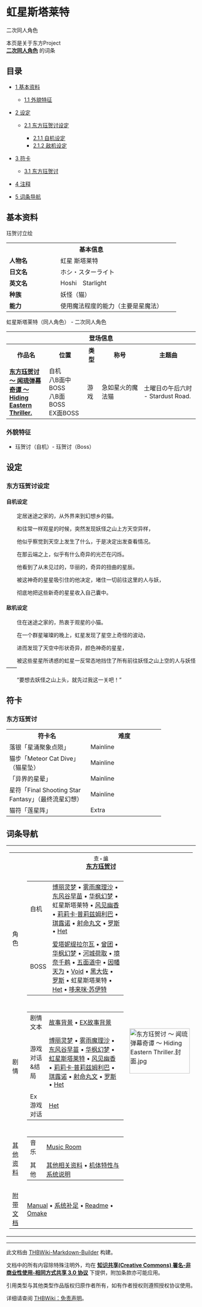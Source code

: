 # 虹星斯塔莱特

<!-- source html: G:\repos\THBWiki-Markdown-Builder\THBWikiMarkdown\Temp\main\c\c2\ns0%3A%E8%99%B9%E6%98%9F%E6%96%AF%E5%A1%94%E8%8E%B1%E7%89%B9.html -->

二次同人角色

本页是关于东方Project  
 **[二次同人角色](./二次角色列表.md)** 的词条
  
  

  


## 目录

- [1 基本资料](#基本资料)

  - [1.1 外貌特征](#外貌特征)



- [2 设定](#设定)

  - [2.1 东方珏贺讨设定](#东方珏贺讨设定)

    - [2.1.1 自机设定](#自机设定)
    - [2.1.2 敌机设定](#敌机设定)






- [3 符卡](#符卡)

  - [3.1 东方珏贺讨](#东方珏贺讨)



- [4 注释](#注释)
- [5 词条导航](#词条导航)





## 基本资料
[](./文件-虹星斯塔莱特.png.md)  [](./文件-虹星斯塔莱特.png.md)珏贺讨立绘

<table>
<tbody><tr>
<th colspan="2">基本信息</th>
</tr>
<tr>
<td style="width:120px"><b>人物名</b></td><td style="min-width:300px">虹星 斯塔莱特</td>
</tr><tr><td><b>日文名</b></td><td>ホシ・スターライト</td></tr><tr><td><b>英文名</b></td><td>Hoshi　Starlight</td></tr><tr><td><b>种族</b></td><td>妖怪（猫）</td></tr><tr><td><b>能力</b></td><td>使用魔法程度的能力（主要是星魔法）</td></tr></tbody></table>

虹星斯塔莱特（同人角色） - 二次同人角色

<table>
<tbody><tr>
<th colspan="5">登场信息</th>
</tr><tr><th><b>作品名</b></th><th><b>位置</b></th><th><b>类型</b></th><th><b>称号</b></th><th><b>主题曲</b></th></tr><tr><td rowspan="1" style="width:120px"><b><a href="./东方珏贺讨_～_闻琉弹幕奇谭_～_Hiding_Eastern_Thriller..md" title="东方珏贺讨 ～ 闻琉弹幕奇谭 ～ Hiding Eastern Thriller.">东方珏贺讨 ～ 闻琉弹幕奇谭 ～ Hiding Eastern Thriller.</a></b></td><td style="width:130px">自机<br>八B面中BOSS<br>八B面BOSS<br>EX面BOSS</td><td class="bg-color-danger-30" style="width:30px;">游戏</td><td style="width:180px">急如星火的魔法猫</td><td style="width:200px">土曜日の午后六时 - Stardust Road.</td></tr></tbody></table>



### 外貌特征
- [](./文件-虹星斯塔莱特.png.md)珏贺讨（自机）- [](./文件-虹星斯塔莱特（BOSS）.png.md)珏贺讨（Boss）


## 设定

### 东方珏贺讨设定

#### 自机设定

  
　　定居迷途之家的，从外界来到幻想乡的猫。  

  

　　和往常一样观星的时候，突然发现妖怪之山上方天空异样，  

　　他似乎察觉到天空上发生了什么，于是决定出发查看情况。  

　　在那云端之上，似乎有什么奇异的光芒在闪烁。  

　　他看到了从未见过的，华丽的，奇异的扭曲的星辰。  

　　被这神奇的星星吸引住的他决定，堵住一切前往这里的人与妖，  

　　彻底地把这些新奇的星星收入自己囊中。
  



#### 敌机设定

  
　　住在迷途之家的，热衷于观星的小猫。  

　　在一个群星璀璨的晚上，虹星发现了星空上奇怪的波动，  

　　进而发现了天空中形状奇异，颜色神奇的星星，  

　　被这些星星所诱惑的虹星一反常态地挡住了所有前往妖怪之山上空的人与妖怪——  

　　“要想去妖怪之山上头，就先过我这一关吧！”
  



## 符卡

### 东方珏贺讨

<table><tbody><tr><th><b>符卡名</b></th><th><b>难度</b></th></tr><tr><td style="width:200px">落银「星涌聚象点陨」</td><td style="width:180px">Mainline</td></tr>
<tr><td style="width:200px">猫步「Meteor Cat Dive」（猫星坠）</td><td style="width:180px">Mainline</td></tr>
<tr><td style="width:200px">「异界的星晕」</td><td style="width:180px">Mainline</td></tr>
<tr><td style="width:200px">星符「Final Shooting Star Fantasy」（最终流星幻想）</td><td style="width:180px">Mainline</td></tr>
<tr><td style="width:200px">猫符「莲星阵」</td><td style="width:180px">Extra</td></tr></tbody></table>




## 词条导航
  
  

<table><tbody><tr><td><table cellspacing="0" class="nowraplinks mw-collapsible mw-collapsed" style="width:100%;;;"><tbody><tr><th style=";" colspan="3" class="navbox-title"><div class="navbar"><div class="noprint plainlinksneverexpand" style="background-color:transparent; padding:0; font-weight:normal; font-size:80%; white-space:nowrap;"><a href="./东方珏贺讨_～_闻琉弹幕奇谭_～_Hiding_Eastern_Thriller.-导航.md" title="东方珏贺讨 ～ 闻琉弹幕奇谭 ～ Hiding Eastern Thriller./导航"><span style=";;border:none;" title="查看这个模板">查</span></a>&#160;<span style="font-size:80%;">•</span>&#160;<a href="/index.php?title=%E4%B8%9C%E6%96%B9%E7%8F%8F%E8%B4%BA%E8%AE%A8_%EF%BD%9E_%E9%97%BB%E7%90%89%E5%BC%B9%E5%B9%95%E5%A5%87%E8%B0%AD_%EF%BD%9E_Hiding_Eastern_Thriller./%E5%AF%BC%E8%88%AA&amp;action=edit"><span style=";;border:none;" title="您可以编辑这个模板。请在储存变更之前先预览">编</span></a></div></div><span><a href="./东方珏贺讨_～_闻琉弹幕奇谭_～_Hiding_Eastern_Thriller..md" title="东方珏贺讨 ～ 闻琉弹幕奇谭 ～ Hiding Eastern Thriller.">东方珏贺讨</a></span></th></tr><tr><td></td></tr><tr><td class="navbox-group" style=";;">角色</td><td style=";;" class="navbox-list navbox-odd"><div></div><table cellspacing="0" class="nowraplinks navbox-subgroup" style="width:100%;;;;"><tbody><tr><td class="navbox-group" style=";;"><div>自机</div></td><td style=";;" class="navbox-list navbox-odd"><div><a href="./博丽灵梦.md" title="博丽灵梦">博丽灵梦</a> &#8226; <a href="./雾雨魔理沙.md" title="雾雨魔理沙">雾雨魔理沙</a> &#8226; <a href="./东风谷早苗.md" title="东风谷早苗">东风谷早苗</a> &#8226; <a href="./华枫幻梦.md" title="华枫幻梦">华枫幻梦</a> &#8226; <a class="mw-selflink selflink">虹星斯塔莱特</a> &#8226; <a href="./风见幽香.md" title="风见幽香">风见幽香</a> &#8226; <a href="./莉莉卡·普莉兹姆利巴.md" title="莉莉卡·普莉兹姆利巴">莉莉卡·普莉兹姆利巴</a> &#8226; <a href="./琪露诺.md" title="琪露诺">琪露诺</a> &#8226; <a href="./射命丸文.md" title="射命丸文">射命丸文</a> &#8226; <a href="/index.php?title=%E7%BD%97%E6%96%AF&amp;action=edit&amp;redlink=1" class="new" title="罗斯（页面不存在）">罗斯</a> &#8226; <a href="./Het.md" title="Het">Het</a></div></td></tr><tr><td></td></tr><tr><td class="navbox-group" style=";;"><div>BOSS</div></td><td style=";;" class="navbox-list navbox-even"><div><a href="./爱塔妮缇拉尔瓦.md" title="爱塔妮缇拉尔瓦">爱塔妮缇拉尔瓦</a> &#8226; <a href="./曾团.md" title="曾团">曾团</a> &#8226; <a href="./华枫幻梦.md" title="华枫幻梦">华枫幻梦</a> &#8226; <a href="./河城荷取.md" title="河城荷取">河城荷取</a> &#8226; <a href="./境奈千鹈.md" title="境奈千鹈">境奈千鹈</a> &#8226; <a href="/%E4%B8%9C%E6%96%B9%E5%B9%BB%E6%83%B3%E4%B9%A1#四面道中" title="东方幻想乡">五面道中</a> &#8226; <a href="./因幡天为.md" class="mw-redirect" title="因幡天为">因幡天为</a> &#8226; <a href="./void.md" title="void" unred="">Void</a> &#8226; <a href="./黑大佐.md" title="黑大佐">黑大佐</a> &#8226; <a href="/index.php?title=%E7%BD%97%E6%96%AF&amp;action=edit&amp;redlink=1" class="new" title="罗斯（页面不存在）">罗斯</a> &#8226; <a class="mw-selflink selflink">虹星斯塔莱特</a> &#8226; <a href="./Het.md" title="Het">Het</a> &#8226; <a href="./哆来咪·苏伊特.md" title="哆来咪·苏伊特">哆来咪·苏伊特</a></div></td></tr></tbody></table><div></div></td><td class="navbox-image" style="" rowspan="7"><a href="./文件-东方珏贺讨_～_闻琉弹幕奇谭_～_Hiding_Eastern_Thriller.封面.jpg.md" class="image"><img alt="东方珏贺讨 ～ 闻琉弹幕奇谭 ～ Hiding Eastern Thriller.封面.jpg" src="https://upload.thwiki.cc/thumb/6/6b/%E4%B8%9C%E6%96%B9%E7%8F%8F%E8%B4%BA%E8%AE%A8_%EF%BD%9E_%E9%97%BB%E7%90%89%E5%BC%B9%E5%B9%95%E5%A5%87%E8%B0%AD_%EF%BD%9E_Hiding_Eastern_Thriller.%E5%B0%81%E9%9D%A2.jpg/160px-%E4%B8%9C%E6%96%B9%E7%8F%8F%E8%B4%BA%E8%AE%A8_%EF%BD%9E_%E9%97%BB%E7%90%89%E5%BC%B9%E5%B9%95%E5%A5%87%E8%B0%AD_%EF%BD%9E_Hiding_Eastern_Thriller.%E5%B0%81%E9%9D%A2.jpg" decoding="async" loading="lazy" width="160" height="120" srcset="https://upload.thwiki.cc/thumb/6/6b/%E4%B8%9C%E6%96%B9%E7%8F%8F%E8%B4%BA%E8%AE%A8_%EF%BD%9E_%E9%97%BB%E7%90%89%E5%BC%B9%E5%B9%95%E5%A5%87%E8%B0%AD_%EF%BD%9E_Hiding_Eastern_Thriller.%E5%B0%81%E9%9D%A2.jpg/240px-%E4%B8%9C%E6%96%B9%E7%8F%8F%E8%B4%BA%E8%AE%A8_%EF%BD%9E_%E9%97%BB%E7%90%89%E5%BC%B9%E5%B9%95%E5%A5%87%E8%B0%AD_%EF%BD%9E_Hiding_Eastern_Thriller.%E5%B0%81%E9%9D%A2.jpg 1.5x, https://upload.thwiki.cc/thumb/6/6b/%E4%B8%9C%E6%96%B9%E7%8F%8F%E8%B4%BA%E8%AE%A8_%EF%BD%9E_%E9%97%BB%E7%90%89%E5%BC%B9%E5%B9%95%E5%A5%87%E8%B0%AD_%EF%BD%9E_Hiding_Eastern_Thriller.%E5%B0%81%E9%9D%A2.jpg/320px-%E4%B8%9C%E6%96%B9%E7%8F%8F%E8%B4%BA%E8%AE%A8_%EF%BD%9E_%E9%97%BB%E7%90%89%E5%BC%B9%E5%B9%95%E5%A5%87%E8%B0%AD_%EF%BD%9E_Hiding_Eastern_Thriller.%E5%B0%81%E9%9D%A2.jpg 2x" data-file-width="1280" data-file-height="960"></a></td></tr><tr><td></td></tr><tr><td class="navbox-group" style=";;">剧情</td><td style=";;" class="navbox-list navbox-even"><div></div><table cellspacing="0" class="nowraplinks navbox-subgroup" style="width:100%;;;;"><tbody><tr><td class="navbox-group" style=";;"><div>剧情文本</div></td><td style=";;" class="navbox-list navbox-odd"><div><a href="/index.php?title=%E4%B8%9C%E6%96%B9%E7%8F%8F%E8%B4%BA%E8%AE%A8_%EF%BD%9E_%E9%97%BB%E7%90%89%E5%BC%B9%E5%B9%95%E5%A5%87%E8%B0%AD_%EF%BD%9E_Hiding_Eastern_Thriller./%E6%95%85%E4%BA%8B%E8%83%8C%E6%99%AF&amp;action=edit&amp;redlink=1" class="new" title="东方珏贺讨 ～ 闻琉弹幕奇谭 ～ Hiding Eastern Thriller./故事背景（页面不存在）">故事背景</a> &#8226; <a href="/index.php?title=%E4%B8%9C%E6%96%B9%E7%8F%8F%E8%B4%BA%E8%AE%A8_%EF%BD%9E_%E9%97%BB%E7%90%89%E5%BC%B9%E5%B9%95%E5%A5%87%E8%B0%AD_%EF%BD%9E_Hiding_Eastern_Thriller./ExStory&amp;action=edit&amp;redlink=1" class="new" title="东方珏贺讨 ～ 闻琉弹幕奇谭 ～ Hiding Eastern Thriller./ExStory（页面不存在）">EX故事背景</a></div></td></tr><tr><td></td></tr><tr><td class="navbox-group" style=";;"><div>游戏对话&amp;结局</div></td><td style=";;" class="navbox-list navbox-even"><div><a href="./东方珏贺讨_～_闻琉弹幕奇谭_～_Hiding_Eastern_Thriller.-博丽灵梦.md" title="东方珏贺讨 ～ 闻琉弹幕奇谭 ～ Hiding Eastern Thriller./博丽灵梦">博丽灵梦</a> &#8226; <a href="/index.php?title=%E4%B8%9C%E6%96%B9%E7%8F%8F%E8%B4%BA%E8%AE%A8_%EF%BD%9E_%E9%97%BB%E7%90%89%E5%BC%B9%E5%B9%95%E5%A5%87%E8%B0%AD_%EF%BD%9E_Hiding_Eastern_Thriller./%E9%9B%BE%E9%9B%A8%E9%AD%94%E7%90%86%E6%B2%99&amp;action=edit&amp;redlink=1" class="new" title="东方珏贺讨 ～ 闻琉弹幕奇谭 ～ Hiding Eastern Thriller./雾雨魔理沙（页面不存在）">雾雨魔理沙</a> &#8226; <a href="/index.php?title=%E4%B8%9C%E6%96%B9%E7%8F%8F%E8%B4%BA%E8%AE%A8_%EF%BD%9E_%E9%97%BB%E7%90%89%E5%BC%B9%E5%B9%95%E5%A5%87%E8%B0%AD_%EF%BD%9E_Hiding_Eastern_Thriller./%E4%B8%9C%E9%A3%8E%E8%B0%B7%E6%97%A9%E8%8B%97&amp;action=edit&amp;redlink=1" class="new" title="东方珏贺讨 ～ 闻琉弹幕奇谭 ～ Hiding Eastern Thriller./东风谷早苗（页面不存在）">东风谷早苗</a> &#8226; <a href="/index.php?title=%E4%B8%9C%E6%96%B9%E7%8F%8F%E8%B4%BA%E8%AE%A8_%EF%BD%9E_%E9%97%BB%E7%90%89%E5%BC%B9%E5%B9%95%E5%A5%87%E8%B0%AD_%EF%BD%9E_Hiding_Eastern_Thriller./%E5%8D%8E%E6%9E%AB%E5%B9%BB%E6%A2%A6&amp;action=edit&amp;redlink=1" class="new" title="东方珏贺讨 ～ 闻琉弹幕奇谭 ～ Hiding Eastern Thriller./华枫幻梦（页面不存在）">华枫幻梦</a> &#8226; <a href="/index.php?title=%E4%B8%9C%E6%96%B9%E7%8F%8F%E8%B4%BA%E8%AE%A8_%EF%BD%9E_%E9%97%BB%E7%90%89%E5%BC%B9%E5%B9%95%E5%A5%87%E8%B0%AD_%EF%BD%9E_Hiding_Eastern_Thriller./%E8%99%B9%E6%98%9F%E6%96%AF%E5%A1%94%E8%8E%B1%E7%89%B9&amp;action=edit&amp;redlink=1" class="new" title="东方珏贺讨 ～ 闻琉弹幕奇谭 ～ Hiding Eastern Thriller./虹星斯塔莱特（页面不存在）">虹星斯塔莱特</a> &#8226; <a href="/index.php?title=%E4%B8%9C%E6%96%B9%E7%8F%8F%E8%B4%BA%E8%AE%A8_%EF%BD%9E_%E9%97%BB%E7%90%89%E5%BC%B9%E5%B9%95%E5%A5%87%E8%B0%AD_%EF%BD%9E_Hiding_Eastern_Thriller./%E9%A3%8E%E8%A7%81%E5%B9%BD%E9%A6%99&amp;action=edit&amp;redlink=1" class="new" title="东方珏贺讨 ～ 闻琉弹幕奇谭 ～ Hiding Eastern Thriller./风见幽香（页面不存在）">风见幽香</a> &#8226; <a href="/index.php?title=%E4%B8%9C%E6%96%B9%E7%8F%8F%E8%B4%BA%E8%AE%A8_%EF%BD%9E_%E9%97%BB%E7%90%89%E5%BC%B9%E5%B9%95%E5%A5%87%E8%B0%AD_%EF%BD%9E_Hiding_Eastern_Thriller./%E8%8E%89%E8%8E%89%E5%8D%A1%C2%B7%E6%99%AE%E8%8E%89%E5%85%B9%E5%A7%86%E5%88%A9%E5%B7%B4&amp;action=edit&amp;redlink=1" class="new" title="东方珏贺讨 ～ 闻琉弹幕奇谭 ～ Hiding Eastern Thriller./莉莉卡·普莉兹姆利巴（页面不存在）">莉莉卡·普莉兹姆利巴</a> &#8226; <a href="./东方珏贺讨_～_闻琉弹幕奇谭_～_Hiding_Eastern_Thriller.-琪露诺.md" title="东方珏贺讨 ～ 闻琉弹幕奇谭 ～ Hiding Eastern Thriller./琪露诺">琪露诺</a> &#8226; <a href="./东方珏贺讨_～_闻琉弹幕奇谭_～_Hiding_Eastern_Thriller.-射命丸文.md" title="东方珏贺讨 ～ 闻琉弹幕奇谭 ～ Hiding Eastern Thriller./射命丸文">射命丸文</a> &#8226; <a href="/index.php?title=%E4%B8%9C%E6%96%B9%E7%8F%8F%E8%B4%BA%E8%AE%A8_%EF%BD%9E_%E9%97%BB%E7%90%89%E5%BC%B9%E5%B9%95%E5%A5%87%E8%B0%AD_%EF%BD%9E_Hiding_Eastern_Thriller./%E7%BD%97%E6%96%AF&amp;action=edit&amp;redlink=1" class="new" title="东方珏贺讨 ～ 闻琉弹幕奇谭 ～ Hiding Eastern Thriller./罗斯（页面不存在）">罗斯</a> &#8226; <a href="/index.php?title=%E4%B8%9C%E6%96%B9%E7%8F%8F%E8%B4%BA%E8%AE%A8_%EF%BD%9E_%E9%97%BB%E7%90%89%E5%BC%B9%E5%B9%95%E5%A5%87%E8%B0%AD_%EF%BD%9E_Hiding_Eastern_Thriller./Het&amp;action=edit&amp;redlink=1" class="new" title="东方珏贺讨 ～ 闻琉弹幕奇谭 ～ Hiding Eastern Thriller./Het（页面不存在）">Het</a></div></td></tr><tr><td></td></tr><tr><td class="navbox-group" style=";;"><div>Ex游戏对话</div></td><td style=";;" class="navbox-list navbox-odd"><div><a href="/index.php?title=%E4%B8%9C%E6%96%B9%E7%8F%8F%E8%B4%BA%E8%AE%A8_%EF%BD%9E_%E9%97%BB%E7%90%89%E5%BC%B9%E5%B9%95%E5%A5%87%E8%B0%AD_%EF%BD%9E_Hiding_Eastern_Thriller./Het_ExStory&amp;action=edit&amp;redlink=1" class="new" title="东方珏贺讨 ～ 闻琉弹幕奇谭 ～ Hiding Eastern Thriller./Het ExStory（页面不存在）">Het</a></div></td></tr></tbody></table><div></div></td></tr><tr><td></td></tr><tr><td class="navbox-group" style=";;"><a href="/%E4%B8%9C%E6%96%B9%E7%8F%8F%E8%B4%BA%E8%AE%A8_%EF%BD%9E_%E9%97%BB%E7%90%89%E5%BC%B9%E5%B9%95%E5%A5%87%E8%B0%AD_%EF%BD%9E_Hiding_Eastern_Thriller.#其他资料" title="东方珏贺讨 ～ 闻琉弹幕奇谭 ～ Hiding Eastern Thriller.">其他资料</a></td><td style=";;" class="navbox-list navbox-odd"><div></div><table cellspacing="0" class="nowraplinks navbox-subgroup" style="width:100%;;;;"><tbody><tr><td class="navbox-group" style=";;"><div>音乐</div></td><td style=";;" class="navbox-list navbox-odd"><div><a href="/index.php?title=%E4%B8%9C%E6%96%B9%E7%8F%8F%E8%B4%BA%E8%AE%A8_%EF%BD%9E_%E9%97%BB%E7%90%89%E5%BC%B9%E5%B9%95%E5%A5%87%E8%B0%AD_%EF%BD%9E_Hiding_Eastern_Thriller./Music&amp;action=edit&amp;redlink=1" class="new" title="东方珏贺讨 ～ 闻琉弹幕奇谭 ～ Hiding Eastern Thriller./Music（页面不存在）">Music Room</a></div></td></tr><tr><td></td></tr><tr><td class="navbox-group" style=";;"><div>其他</div></td><td style=";;" class="navbox-list navbox-even"><div><a href="/index.php?title=%E4%B8%9C%E6%96%B9%E7%8F%8F%E8%B4%BA%E8%AE%A8_%EF%BD%9E_%E9%97%BB%E7%90%89%E5%BC%B9%E5%B9%95%E5%A5%87%E8%B0%AD_%EF%BD%9E_Hiding_Eastern_Thriller./%E5%85%B6%E4%BB%96&amp;action=edit&amp;redlink=1" class="new" title="东方珏贺讨 ～ 闻琉弹幕奇谭 ～ Hiding Eastern Thriller./其他（页面不存在）">其他相关资料</a> &#8226; <a href="/index.php?title=%E4%B8%9C%E6%96%B9%E7%8F%8F%E8%B4%BA%E8%AE%A8_%EF%BD%9E_%E9%97%BB%E7%90%89%E5%BC%B9%E5%B9%95%E5%A5%87%E8%B0%AD_%EF%BD%9E_Hiding_Eastern_Thriller./%E7%B3%BB%E7%BB%9F&amp;action=edit&amp;redlink=1" class="new" title="东方珏贺讨 ～ 闻琉弹幕奇谭 ～ Hiding Eastern Thriller./系统（页面不存在）">机体特性与系统说明</a></div></td></tr></tbody></table><div></div></td></tr><tr><td></td></tr><tr><td class="navbox-group" style=";;"><a href="/%E4%B8%9C%E6%96%B9%E7%8F%8F%E8%B4%BA%E8%AE%A8_%EF%BD%9E_%E9%97%BB%E7%90%89%E5%BC%B9%E5%B9%95%E5%A5%87%E8%B0%AD_%EF%BD%9E_Hiding_Eastern_Thriller.#附带文档" title="东方珏贺讨 ～ 闻琉弹幕奇谭 ～ Hiding Eastern Thriller.">附带文档</a></td><td style=";;" class="navbox-list navbox-even"><div><a href="/index.php?title=%E4%B8%9C%E6%96%B9%E7%8F%8F%E8%B4%BA%E8%AE%A8_%EF%BD%9E_%E9%97%BB%E7%90%89%E5%BC%B9%E5%B9%95%E5%A5%87%E8%B0%AD_%EF%BD%9E_Hiding_Eastern_Thriller./%E6%B8%B8%E6%88%8F%E5%86%85Manual&amp;action=edit&amp;redlink=1" class="new" title="东方珏贺讨 ～ 闻琉弹幕奇谭 ～ Hiding Eastern Thriller./游戏内Manual（页面不存在）">Manual</a> &#8226; <a href="/index.php?title=%E4%B8%9C%E6%96%B9%E7%8F%8F%E8%B4%BA%E8%AE%A8_%EF%BD%9E_%E9%97%BB%E7%90%89%E5%BC%B9%E5%B9%95%E5%A5%87%E8%B0%AD_%EF%BD%9E_Hiding_Eastern_Thriller./%E7%B3%BB%E7%BB%9F%E8%A1%A5%E8%B6%B3&amp;action=edit&amp;redlink=1" class="new" title="东方珏贺讨 ～ 闻琉弹幕奇谭 ～ Hiding Eastern Thriller./系统补足（页面不存在）">系统补足</a> &#8226; <a href="./东方珏贺讨_～_闻琉弹幕奇谭_～_Hiding_Eastern_Thriller.-Readme.md" title="东方珏贺讨 ～ 闻琉弹幕奇谭 ～ Hiding Eastern Thriller./Readme">Readme</a> &#8226; <a href="./东方珏贺讨_～_闻琉弹幕奇谭_～_Hiding_Eastern_Thriller.-Omake.md" title="东方珏贺讨 ～ 闻琉弹幕奇谭 ～ Hiding Eastern Thriller./Omake">Omake</a></div></td></tr></tbody></table></td></tr></tbody></table>


  
  

  





---

此文档由 [THBWiki-Markdown-Builder](https://github.com/Delsin-Yu/THBWiki-Markdown-Builder) 构建。

文档中的所有内容除特殊注明外，均在 [**知识共享(Creative Commons) 署名-非商业性使用-相同方式共享 3.0 协议**](https://creativecommons.org/licenses/by-sa/3.0/deed.zh-hans) 下提供，附加条款亦可能应用。

引用类型与其他类型作品版权归原作者所有，如有作者授权则遵照授权协议使用。

详细请查阅 [THBWiki：免责声明](https://thbwiki.cc/THBWiki:%E5%85%8D%E8%B4%A3%E5%A3%B0%E6%98%8E)。

